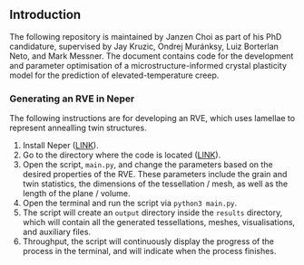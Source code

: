 ## Introduction

The following repository is maintained by Janzen Choi as part of his PhD candidature, supervised by Jay Kruzic, Ondrej Muránksy, Luiz Borterlan Neto, and Mark Messner. The document contains code for the development and parameter optimisation of a microstructure-informed crystal plasticity model for the prediction of elevated-temperature creep.

### Generating an RVE in Neper

The following instructions are for developing an RVE, which uses lamellae to represent annealling twin structures.

1) Install Neper ([LINK](https://github.com/neperfepx/neper)).
2) Go to the directory where the code is located ([LINK](https://github.com/janzennnnn/crystal_plasticity/tree/main/src)).
3) Open the script, `main.py`, and change the parameters based on the desired properties of the RVE. These parameters include the grain and twin statistics, the dimensions of the tessellation / mesh, as well as the length of the plane / volume.
4) Open the terminal and run the script via `python3 main.py`.
5) The script will create an `output` directory inside the `results` directory, which will contain all the generated tessellations, meshes, visualisations, and auxiliary files.
6) Throughput, the script will continuously display the progress of the process in the terminal, and will indicate when the process finishes.
